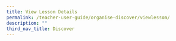 ```yaml
---
title: View Lesson Details
permalink: /teacher-user-guide/organise-discover/viewlesson/
description: ""
third_nav_title: Discover
---
```

